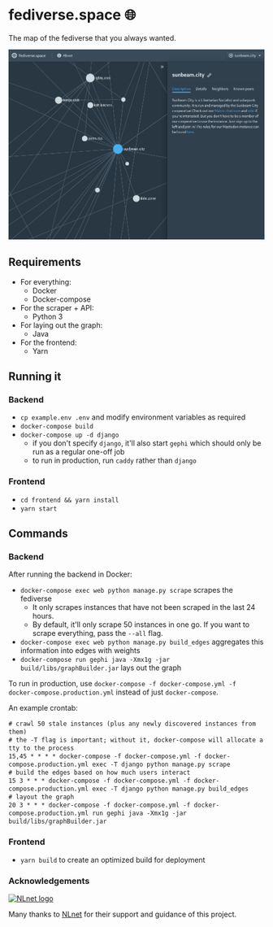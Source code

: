 # fediverse.space 🌐
The map of the fediverse that you always wanted.

![A screenshot of fediverse.space](screenshot.png)

## Requirements
- For everything:
  - Docker
  - Docker-compose
- For the scraper + API:
  - Python 3
- For laying out the graph:
  - Java
- For the frontend:
  - Yarn

## Running it
### Backend
- `cp example.env .env` and modify environment variables as required
- `docker-compose build`
- `docker-compose up -d django`
  - if you don't specify `django`, it'll also start `gephi` which should only be run as a regular one-off job
  - to run in production, run `caddy` rather than `django`
### Frontend
- `cd frontend && yarn install`
- `yarn start`

## Commands
### Backend

After running the backend in Docker:

- `docker-compose exec web python manage.py scrape` scrapes the fediverse
  - It only scrapes instances that have not been scraped in the last 24 hours.
  - By default, it'll only scrape 50 instances in one go. If you want to scrape everything, pass the `--all` flag.
- `docker-compose exec web python manage.py build_edges` aggregates this information into edges with weights
- `docker-compose run gephi java -Xmx1g -jar build/libs/graphBuilder.jar` lays out the graph

To run in production, use `docker-compose -f docker-compose.yml -f docker-compose.production.yml` instead of just `docker-compose`.

An example crontab:
```
# crawl 50 stale instances (plus any newly discovered instances from them)
# the -T flag is important; without it, docker-compose will allocate a tty to the process
15,45 * * * * docker-compose -f docker-compose.yml -f docker-compose.production.yml exec -T django python manage.py scrape
# build the edges based on how much users interact
15 3 * * * docker-compose -f docker-compose.yml -f docker-compose.production.yml exec -T django python manage.py build_edges
# layout the graph
20 3 * * * docker-compose -f docker-compose.yml -f docker-compose.production.yml run gephi java -Xmx1g -jar build/libs/graphBuilder.jar
```

### Frontend
- `yarn build` to create an optimized build for deployment

### Acknowledgements

[![NLnet logo](https://i.imgur.com/huV3rvo.png)](https://nlnet.nl/project/fediverse_space/)

Many thanks to [NLnet](https://nlnet.nl/project/fediverse_space/) for their support and guidance of this project.